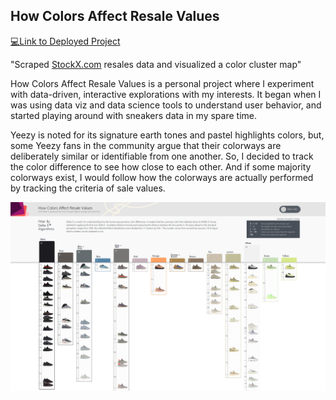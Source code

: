 ## How Colors Affect Resale Values 
[💻Link to Deployed Project](https://how-colors-affect.herokuapp.com/)

"Scraped [StockX.com](https://stockx.com/search/adidas/yeezy/release-date?s=yeezy) resales data and visualized a color cluster map"

How Colors Affect Resale Values is a personal project where I experiment with data-driven, interactive explorations with my interests. It began when I was using data viz and data science tools to understand user behavior, and started playing around with sneakers data in my spare time.

Yeezy is noted for its signature earth tones and pastel highlights colors, but, some Yeezy fans in the community argue that their colorways are deliberately similar or identifiable from one another. So, I decided to track the color difference to see how close to each other. And if some majority colorways exist, I would follow how the colorways are actually performed by tracking the criteria of sale values.

![screenshot_v1](https://github.com/rimhoho/How-Colors-Affect-Resale-Values/blob/main/public/img/screenshot-yeezy.png)
